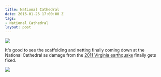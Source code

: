 ```yaml
---
title: National Cathedral
date: 2015-01-25 17:00:00 Z
tags:
- National Cathedral
layout: post
---
```

<img src='/images/window_large.jpg' >

<!--more-->

It's good to see the scaffolding and netting finally coming down at the National Cathedral as damage from the <a href="http://en.wikipedia.org/wiki/2011_Virginia_earthquake">2011 Virginia earthquake</a> finally gets fixed. 

<img src='/images/altar_large.jpg' >

